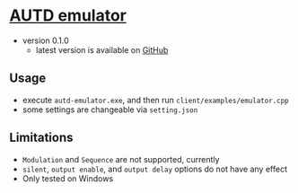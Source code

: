 # [AUTD emulator](https://github.com/shinolab/autd-emulator)

* version 0.1.0
    * latest version is available on [GitHub](https://github.com/shinolab/autd-emulator)

## Usage

* execute `autd-emulator.exe`, and then run `client/examples/emulator.cpp`
* some settings are changeable via `setting.json`


## Limitations

* `Modulation` and `Sequence` are not supported, currently
* `silent`, `output enable`, and `output delay` options do not have any effect
* Only tested on Windows
